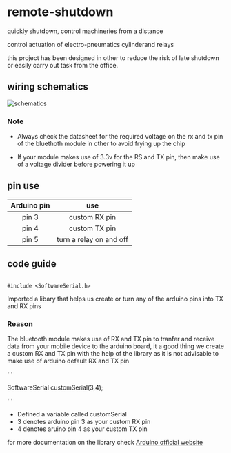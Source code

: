 # remote-shutdown

quickly shutdown, control machineries from a distance

control actuation of electro-pneumatics cylinderand relays 

this project has been designed in other to reduce the risk of late shutdown or easily carry out task from the office.

## wiring schematics

![schematics](https://user-images.githubusercontent.com/65239245/185728107-887e7711-22ef-400d-806f-d4b48cc23d65.png)

### Note
- Always check the datasheet for the required voltage on the rx and tx pin of the bluethoth module in other to avoid frying up the chip 

- If your module makes use of 3.3v for the RS and TX pin, then make use of a voltage divider before powering it up

## pin use
| Arduino pin | use |
| :----: | :----: |
| pin 3 | custom RX pin |
| pin 4 | custom TX pin |
| pin 5 | turn a relay on and off |

## code guide

```

#include <SoftwareSerial.h>

```

Imported a libary that helps us create or turn any of the arduino pins into TX and RX pins

### Reason
The bluetooth module makes use of RX and TX pin to tranfer and receive data from your mobile device to the arduino board, it a good thing we create a custom RX and TX pin with the help of the library as it is not advisable to make use of arduino default RX and TX pin

'''

SoftwareSerial customSerial(3,4);

'''

- Defined a variable called customSerial
- 3 denotes arduino pin 3 as your custom RX pin
- 4 denotes aruino pin 4 as your custom TX pin

for more documentation on the library check [Arduino official website](https://docs.arduino.cc/learn/built-in-libraries/software-serial)


